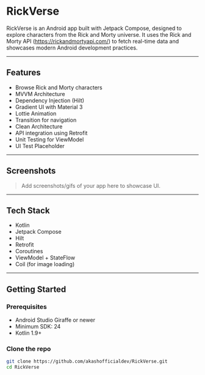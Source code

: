 # RickVerse
RickVerse is an Android app built with Jetpack Compose, designed to explore characters from the Rick and Morty universe. It uses the Rick and Morty API (https://rickandmortyapi.com/) to fetch real-time data and showcases modern Android development practices.

---

## Features

- Browse Rick and Morty characters
- MVVM Architecture
- Dependency Injection (Hilt)
- Gradient UI with Material 3
- Lottie Animation
- Transition for navigation
- Clean Architecture
- API integration using Retrofit
- Unit Testing for ViewModel
- UI Test Placeholder

---

## Screenshots

> Add screenshots/gifs of your app here to showcase UI.

---

## Tech Stack

- Kotlin
- Jetpack Compose
- Hilt
- Retrofit
- Coroutines
- ViewModel + StateFlow
- Coil (for image loading)

---

## Getting Started

### Prerequisites

- Android Studio Giraffe or newer
- Minimum SDK: 24
- Kotlin 1.9+

### Clone the repo

```bash
git clone https://github.com/akashofficialdev/RickVerse.git
cd RickVerse

